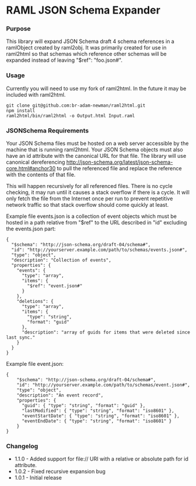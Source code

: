 RAML JSON Schema Expander
============

### Purpose
This library will expand JSON Schema draft 4 schema references in a ramlObject created by raml2obj. It was primarily created for use in raml2html so that schemas which reference other schemas will be expanded instead of leaving "$ref": "foo.json#". 

### Usage
Currently you will need to use my fork of raml2html. In the future it may be included with raml2html. 

    git clone git@github.com:br-adam-newman/raml2html.git
    npm install
    raml2html/bin/raml2html -o Output.html Input.raml

### JSONSchema Requirements
Your JSON Schema files must be hosted on a web server accessible by the machine that is running raml2html. Your JSON Schema objects must also have an id attribute with the canonical URL for that file. The library will use canonical dereferencing http://json-schema.org/latest/json-schema-core.html#anchor30 to pull the referenced file and replace the reference with the contents of that file. 

This will happen recursively for all referenced files. There is no cycle checking, it may run until it causes a stack overflow if there is a cycle. It will only fetch the file from the Internet once per run to prevent repetitive network traffic so that stack overflow should come quickly at least.

Example file events.json is a collection of event objects which must be hosted in a path relative from "$ref" to the URL described in "id" excluding the events.json part:

    {
      "$schema": "http://json-schema.org/draft-04/schema#",
      "id": "http://yourserver.example.com/path/to/schemas/events.json#",
      "type": "object",
      "description": "Collection of events",
      "properties": {
        "events": {
          "type": "array",
          "items": {
            "$ref": "event.json#"
          }
        },
        "deletions": {
          "type": "array",
          "items": {
            "type": "string",
            "format": "guid"
          },
          "description": "array of guids for items that were deleted since last sync."
        }
      }
    }
    
Example file event.json:
    
    {
        "$schema": "http://json-schema.org/draft-04/schema#",
        "id": "http://yourserver.example.com/path/to/schemas/event.json#",
        "type": "object",
        "description": "An event record",
        "properties": {              
          "guid": { "type": "string", "format": "guid" },      
          "lastModified": { "type": "string", "format": "iso8601" },
          "eventStartDate": { "type": "string", "format": "iso8601" },
          "eventEndDate": { "type": "string", "format": "iso8601" }
        }
    }
    
### Changelog
*   1.1.0 - Added support for file:// URI with a relative or absolute path for id attribute.
*   1.0.2 - Fixed recursive expansion bug
*   1.0.1 - Initial release